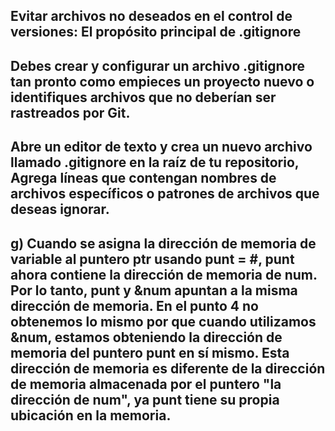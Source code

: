 ## Evitar archivos no deseados en el control de versiones: El propósito principal de .gitignore
## Debes crear y configurar un archivo .gitignore tan pronto como empieces un proyecto nuevo o identifiques archivos que no deberían ser rastreados por Git.
## Abre un editor de texto y crea un nuevo archivo llamado .gitignore en la raíz de tu repositorio, Agrega líneas que contengan nombres de archivos específicos o patrones de archivos que deseas ignorar.
## g) Cuando se asigna la dirección de memoria de variable al puntero ptr usando punt = &num;,  punt ahora contiene la dirección de memoria de num. Por lo tanto, punt y &num apuntan a la misma dirección de memoria. En el punto 4 no obtenemos lo mismo por que cuando utilizamos &num, estamos obteniendo la dirección de memoria del puntero punt en sí mismo. Esta dirección de memoria es diferente de la dirección de memoria almacenada por el puntero "la dirección de num", ya punt tiene su propia ubicación en la memoria.
